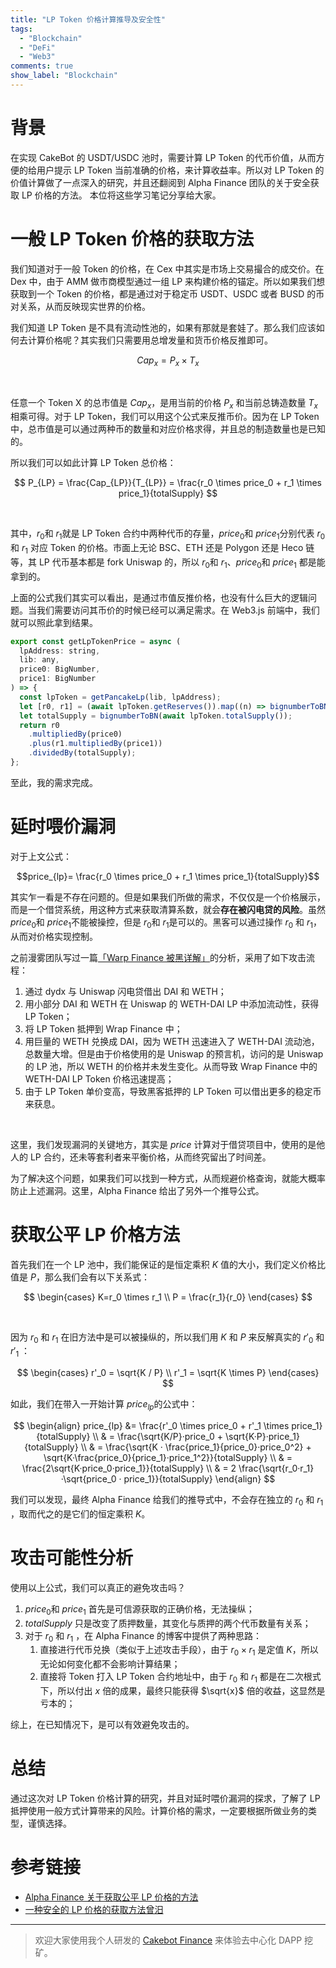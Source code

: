 ```yaml
---
title: "LP Token 价格计算推导及安全性"
tags:
  - "Blockchain"
  - "DeFi"
  - "Web3"
comments: true
show_label: "Blockchain"
---
```


# 背景

在实现 CakeBot 的 USDT/USDC 池时，需要计算 LP Token 的代币价值，从而方便的给用户提示 LP Token 当前准确的价格，来计算收益率。所以对 LP Token 的价值计算做了一点深入的研究，并且还翻阅到 Alpha Finance 团队的关于安全获取 LP 价格的方法。
本位将这些学习笔记分享给大家。
​

# 一般 LP Token 价格的获取方法

我们知道对于一般 Token 的价格，在 Cex 中其实是市场上交易撮合的成交价。在 Dex 中，由于 AMM 做市商模型通过一组 LP 来构建价格的锚定。所以如果我们想获取到一个 Token 的价格，都是通过对于稳定币 USDT、USDC 或者 BUSD 的币对关系，从而反映现实世界的价格。
​

我们知道 LP Token 是不具有流动性池的，如果有那就是套娃了。那么我们应该如何去计算价格呢？其实我们只需要用总增发量和货币价格反推即可。
​

$$
Cap_x = P_x \times T_x
$$

​

任意一个 Token X 的总市值是 $Cap_x$，是用当前的价格 $P_x$ 和当前总铸造数量 $T_x$相乘可得。对于 LP Token，我们可以用这个公式来反推币价。因为在 LP Token 中，总市值是可以通过两种币的数量和对应价格求得，并且总的制造数量也是已知的。
​

所以我们可以如此计算 LP Token 总价格：
​

$$
P_{LP} = \frac{Cap_{LP}}{T_{LP}} = \frac{r_0 \times price_0 + r_1 \times price_1}{totalSupply}
$$

​

其中，$r_0$和 $r_1$就是 LP Token 合约中两种代币的存量，$price_0$和 $price_1$分别代表 $r_0$和 $r_1$ 对应 Token 的价格。市面上无论 BSC、ETH 还是 Polygon 还是 Heco 链等，其 LP 代币基本都是 fork Uniswap 的，所以 $r_0$和 $r_1$、$price_0$和 $price_1$ 都是能拿到的。
​

上面的公式我们其实可以看出，是通过市值反推价格，也没有什么巨大的逻辑问题。当我们需要访问其币价的时候已经可以满足需求。在 Web3.js 前端中，我们就可以照此拿到结果。

```javascript
export const getLpTokenPrice = async (
  lpAddress: string,
  lib: any,
  price0: BigNumber,
  price1: BigNumber
) => {
  const lpToken = getPancakeLp(lib, lpAddress);
  let [r0, r1] = (await lpToken.getReserves()).map((n) => bignumberToBN(n));
  let totalSupply = bignumberToBN(await lpToken.totalSupply());
  return r0
    .multipliedBy(price0)
    .plus(r1.multipliedBy(price1))
    .dividedBy(totalSupply);
};
```

至此，我的需求完成。

# 延时喂价漏洞

对于上文公式：
​

$$price_{lp}= \frac{r_0 \times price_0 + r_1 \times price_1}{totalSupply}$$

其实乍一看是不存在问题的。但是如果我们所做的需求，不仅仅是一个价格展示，而是一个借贷系统，用这种方式来获取清算系数，就会**存在被闪电贷的风险**。虽然 $price_0$和 $price_1$不能被操控，但是 $r_0$和 $r_1$是可以的。黑客可以通过操作 $r_0$ 和 $r_1$，从而对价格实现控制。

之前漫雾团队写过一篇[「Warp Finance 被黑详解」](https://mp.weixin.qq.com/s/ues5U9Bl971hSqGO1a4SYA)的分析，采用了如下攻击流程：

1. 通过 dydx 与 Uniswap 闪电贷借出 DAI 和 WETH；
1. 用小部分 DAI 和 WETH 在 Uniswap 的 WETH-DAI LP 中添加流动性，获得 LP Token；
1. 将 LP Token 抵押到 Wrap Finance 中；
1. 用巨量的 WETH 兑换成 DAI，因为 WETH 迅速进入了 WETH-DAI 流动池，总数量大增。但是由于价格使用的是 Uniswap 的预言机，访问的是 Uniswap 的 LP 池，所以 WETH 的价格并未发生变化。从而导致 Wrap Finance 中的 WETH-DAI LP Token 价格迅速提高；
1. 由于 LP Token 单价变高，导致黑客抵押的 LP Token 可以借出更多的稳定币来获息。

​

这里，我们发现漏洞的关键地方，其实是 $price$ 计算对于借贷项目中，使用的是他人的 LP 合约，还未等套利者来平衡价格，从而终究留出了时间差。
​

为了解决这个问题，如果我们可以找到一种方式，从而规避价格查询，就能大概率防止上述漏洞。这里，Alpha Finance 给出了另外一个推导公式。

# 获取公平 LP 价格方法

首先我们在一个 LP 池中，我们能保证的是恒定乘积 $K$ 值的大小，我们定义价格比值是 $P$，那么我们会有以下关系式：
​

$$
\begin{cases}
K=r_0 \times r_1 \\
P = \frac{r_1}{r_0}
\end{cases}
$$

​

因为 $r_0$ 和 $r_1$ 在旧方法中是可以被操纵的，所以我们用 $K$ 和 $P$ 来反解真实的 $r'_{0}$ 和 $r'_1$ ：
​

$$
\begin{cases}
r'_0 = \sqrt{K / P} \\
r'_1 = \sqrt{K \times P}
\end{cases}
$$

如此，我们在带入一开始计算 $price_{lp}$的公式中：
​

$$
\begin{align}
price_{lp}   &= \frac{r'_0 \times price_0 + r'_1 \times price_1}{totalSupply} \\
   & = \frac{\sqrt{K/P}·price_0 + \sqrt{K·P}·price_1}{totalSupply} \\
    & = \frac{\sqrt{K · \frac{price_1}{price_0}·price_0^2} + \sqrt{K·\frac{price_0}{price_1}·price_1^2}}{totalSupply} \\
& = \frac{2\sqrt{K·price_0·price_1}}{totalSupply} \\
& = 2 \frac{\sqrt{r_0·r_1}·\sqrt{price_0 · price_1}}{totalSupply}
\end{align}
$$

我们可以发现，最终 Alpha Finance 给我们的推导式中，不会存在独立的 $r_0$ 和 $r_1$ ，取而代之的是它们的恒定乘积 $K$。

# 攻击可能性分析

使用以上公式，我们可以真正的避免攻击吗？

1. ​$price_0$和 $price_1$ 首先是可信源获取的正确价格，无法操纵；
2. $totalSupply$ 只是改变了质押数量，其变化与质押的两个代币数量有关系；
3. 对于 $r_0$ 和 $r_1$ ，在 Alpha Finance 的博客中提供了两种思路：
   1. 直接进行代币兑换（类似于上述攻击手段），由于 $r_0 \times r_1$ 是定值 $K$，所以无论如何变化都不会影响计算结果；
   2. 直接将 Token 打入 LP Token 合约地址中，由于 $r_0$ 和 $r_1$ 都是在二次根式下，所以付出 $x$ 倍的成果，最终只能获得 $\sqrt{x}$ 倍的收益，这显然是亏本的；

综上，在已知情况下，是可以有效避免攻击的。

# 总结

通过这次对 LP Token 价格计算的研究，并且对延时喂价漏洞的探求，了解了 LP 抵押使用一般方式计算带来的风险。计算价格的需求，一定要根据所做业务的类型，谨慎选择。

# 参考链接

- [Alpha Finance 关于获取公平 LP 价格的方法](https://blog.alphafinance.io/fair-lp-token-pricing/)
- [一种安全的 LP 价格的获取方法曾汨](https://ethfans.org/posts/a-safe-way-to-get-the-prices-of-lp-tokens)

---

> 欢迎大家使用我个人研发的 [Cakebot Finance](https://cakebot.finance/) 来体验去中心化 DAPP 挖矿。
